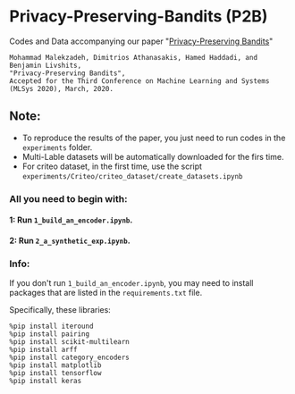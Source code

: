 # Privacy-Preserving-Bandits (P2B)
Codes and Data accompanying our paper "[Privacy-Preserving Bandits](https://arxiv.org/pdf/1909.04421.pdf
)"
```
Mohammad Malekzadeh, Dimitrios Athanasakis, Hamed Haddadi, and Benjamin Livshits,
"Privacy-Preserving Bandits", 
Accepted for the Third Conference on Machine Learning and Systems (MLSys 2020), March, 2020.
```
## Note:
* To reproduce the results of the paper, you just need to run codes in the `experiments` folder.
* Multi-Lable datasets will be automatically downloaded for the firs time.
* For criteo dataset, in the first time, use the script `experiments/Criteo/criteo_dataset/create_datasets.ipynb`

### All you need to begin with:
#### 1: Run `1_build_an_encoder.ipynb`.
#### 2: Run `2_a_synthetic_exp.ipynb`.



### Info:
If you don't run `1_build_an_encoder.ipynb`, you may need to install packages that are listed in the `requirements.txt` file.

Specifically, these libraries:
```
%pip install iteround
%pip install pairing 
%pip install scikit-multilearn
%pip install arff
%pip install category_encoders
%pip install matplotlib
%pip install tensorflow
%pip install keras
```
